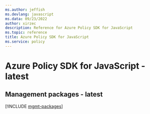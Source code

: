 ```yaml
---
ms.author: jeffish
ms.devlang: javascript
ms.data: 09/23/2022
author: xirzec
description: Reference for Azure Policy SDK for JavaScript
ms.topic: reference
title: Azure Policy SDK for JavaScript
ms.service: policy
---
```

# Azure Policy SDK for JavaScript - latest

## Management packages - latest
[!INCLUDE [mgmt-packages](policy-mgmt-index.md)]